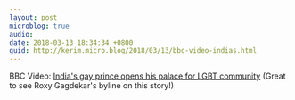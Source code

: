 ```yaml
---
layout: post
microblog: true
audio: 
date: 2018-03-13 18:34:34 +0800
guid: http://kerim.micro.blog/2018/03/13/bbc-video-indias.html
---
```

BBC Video: [India's gay prince opens his palace for LGBT community](http://www.bbc.com/news/av/world-asia-india-43346168/india-s-gay-prince-opens-his-palace-for-lgbt-community) (Great to see Roxy Gagdekar's byline on this story!) 
